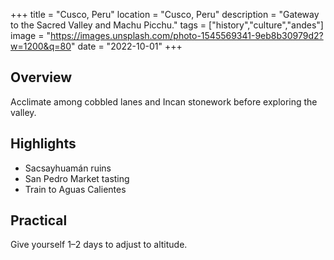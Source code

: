 +++
title = "Cusco, Peru"
location = "Cusco, Peru"
description = "Gateway to the Sacred Valley and Machu Picchu."
tags = ["history","culture","andes"]
image = "https://images.unsplash.com/photo-1545569341-9eb8b30979d2?w=1200&q=80"
date = "2022-10-01"
+++

## Overview
Acclimate among cobbled lanes and Incan stonework before exploring the valley.

## Highlights
- Sacsayhuamán ruins
- San Pedro Market tasting
- Train to Aguas Calientes

## Practical
Give yourself 1–2 days to adjust to altitude.
